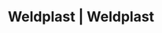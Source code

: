 ---
Filename: "eshop-products-variant79"
Link: "file:/Users/vinayakpatel/Downloads/www.weldplast.cz/eshop_products_compare/add/eshop-products-variant79"
product_name: "null"
product_id: "null"
title: "Weldplast | Weldplast"
product_desc: ""
product_specs: ""
product_downloads: ""
href: ""
p_desc_2: ""
accessories: ""
similar_products: ""
---